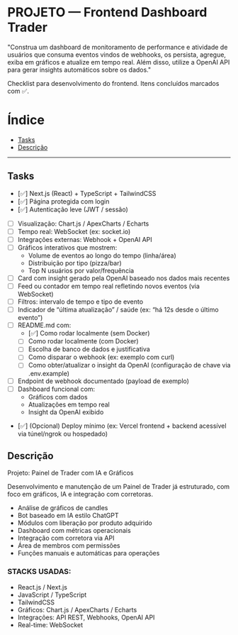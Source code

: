 # PROJETO — Frontend Dashboard Trader

"Construa um dashboard de monitoramento de performance e atividade de usuários que consuma eventos vindos de webhooks, os persista, agregue, exiba em gráficos e atualize em tempo real. Além disso, utilize a OpenAI API para gerar insights automáticos sobre os dados."

Checklist para desenvolvimento do frontend. Itens concluídos marcados com :white_check_mark:.

# Índice

- [Tasks](#tasks)
- [Descrição](#description)

---

## Tasks

- [:white_check_mark:] Next.js (React) + TypeScript + TailwindCSS
- [:white_check_mark:] Página protegida com login
- [:white_check_mark:] Autenticação leve (JWT / sessão)
- [ ] Visualização: Chart.js / ApexCharts / Echarts
- [ ] Tempo real: WebSocket (ex: socket.io)
- [ ] Integrações externas: Webhook + OpenAI API
- [ ] Gráficos interativos que mostrem:
  - Volume de eventos ao longo do tempo (linha/área)
  - Distribuição por tipo (pizza/bar)
  - Top N usuários por valor/frequência
- [ ] Card com insight gerado pela OpenAI baseado nos dados mais recentes
- [ ] Feed ou contador em tempo real refletindo novos eventos (via WebSocket)
- [ ] Filtros: intervalo de tempo e tipo de evento
- [ ] Indicador de “última atualização” / saúde (ex: “há 12s desde o último evento”)
- [ ] README.md com:
  - [:white_check_mark:] Como rodar localmente (sem Docker)
  - [ ] Como rodar localmente (com Docker)
  - [ ] Escolha de banco de dados e justificativa
  - [ ] Como disparar o webhook (ex: exemplo com curl)
  - [ ] Como obter/atualizar o insight da OpenAI (configuração de chave via .env.example)
- [ ] Endpoint de webhook documentado (payload de exemplo)
- [ ] Dashboard funcional com:
  - Gráficos com dados
  - Atualizações em tempo real
  - Insight da OpenAI exibido
- [:white_check_mark:] (Opcional) Deploy mínimo (ex: Vercel frontend + backend acessível via túnel/ngrok ou hospedado)

## Descrição

Projeto: Painel de Trader com IA e Gráficos

Desenvolvimento e manutenção de um Painel de Trader já estruturado, com foco em gráficos, IA e integração com corretoras.

- Análise de gráficos de candles
- Bot baseado em IA estilo ChatGPT
- Módulos com liberação por produto adquirido
- Dashboard com métricas operacionais
- Integração com corretora via API
- Área de membros com permissões
- Funções manuais e automáticas para operações

### STACKS USADAS:

- React.js / Next.js
- JavaScript / TypeScript
- TailwindCSS
- Gráficos: Chart.js / ApexCharts / Echarts
- Integrações: API REST, Webhooks, OpenAI API
- Real-time: WebSocket
